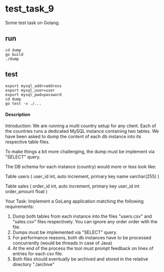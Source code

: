 # test_task_9
Some test task on Golang.

## run
```
cd dump
go build
./dump
```

## test
```
export mysql_addr=address
export mysql_user=user
export mysql_pwd=password
cd dump
go test -v ./...
```

#### Description
Introduction:
We are running a multi country setup for any client. 
Each of the countries runs  a dedicated MySQL instance containing two tables. 
We have been asked to dump the content of each db instance into its respective table files. 

To make things a bit more challenging, the dump must be implement via "SELECT" query. 

The DB schema for each instance (country) would more or less look like:

Table users ( 
user_id  int, auto increment, primary key
name      varchar(255)
)

Table sales (
order_id  int, auto increment, primary key
user_id   int
order_amount float
)

Your Task:
Implement a GoLang application matching the following requirements:
1. Dump both tables from each instance into the files "users.csv" and "sales.csv" files respectively. You can ignore any order order with the file. 
2. Dumps must be implemented via "SELECT" query. 
2. For performance reasons, both db instances have to be processed concurrently (would be threads in case of Java)
3. At the end of the process the tool must prompt feedback on lines of entries for each csv file. 
4. Both files should eventually be archived and stored in the relative directory "./archive"
